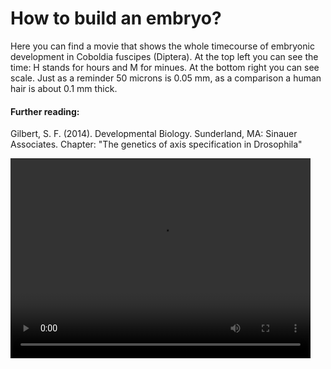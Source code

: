 # How to build an embryo?

Here you can find a movie that shows the whole timecourse of embryonic development in Coboldia fuscipes (Diptera). At the top left you can see the time: H stands for hours and M for minues. At the bottom right you can see scale. Just as a reminder 50 microns is 0.05 mm, as a comparison a human hair is about 0.1 mm thick. 

#### Further reading:

Gilbert, S. F. (2014). Developmental Biology. Sunderland, MA: Sinauer Associates. Chapter: "The genetics of axis specification in Drosophila"

<video width="480" height="320" controls="controls">
  <source src="https://github.com/RmmlAndReas/rmmlandreas.github.io/assets/75020163/9d3b80fc-ccad-4f9a-aa47-99420c2b9c21" type="video/mp4">
</video>
